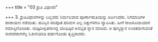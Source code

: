 +++
title = "03 ಶ್ರುತಿ ವಿಧಾನರ"

+++
3. ಶ್ರುತಿವಿಧಾನಗಳನ್ನು ಬಲ್ಲವರು ನಿರ್ಮಲವಾದ ಪೂರ್ಣಾಹುತಿಯನ್ನು ಅರ್ಪಿಸಿದರು. ನಿಗಮಾದಿಗಳ ಪಾರಾಯಣ ನಡೆಯಿತು. ಹವಿಸ್ಸಿನ ಪರಿಪೂತ ಪರಿಮಳ ಎಲ್ಲ ದಿಕ್ಕುಗಳಿಗೂ ವ್ಯಾಪಿಸಿತು. ಹೀಗೆ ರಾಜಸೂಯಯಾಗ ಸಮಾಪ್ತಿಗೊಂಡಿತು. ಯಜ್ಞದೀಕ್ಷಿತನಾಗಿದ್ದ ಯುಧಿಷ್ಠಿರ ಅವಭೃತ  ಸ್ನಾನ ಮಾಡಿದ. ಆ ಪುಣ್ಯಸ್ನಾನ ಉಚಿತವಾಗುವಂತೆ ಸುರನರರುಗಳೆಲ್ಲ ಓಕುಳಿಯಾಡಿ ಹರ್ಷಗೊಂಡು ತೃಪ್ತಿರಾದರು.